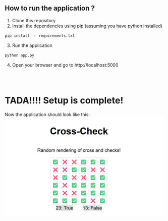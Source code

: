 ## How to run the application ?

1. Clone this repository
2. Install the dependencies using pip (assuming you have python installed)

```bash
pip install -r requirements.txt
```

3. Run the application

```bash
python app.py
```

4. Open your browser and go to http://localhost:5000

<br>
<br>

# TADA!!!! Setup is complete!

Now the application should look like this:
<br>
<img src=".images/preview.png">
